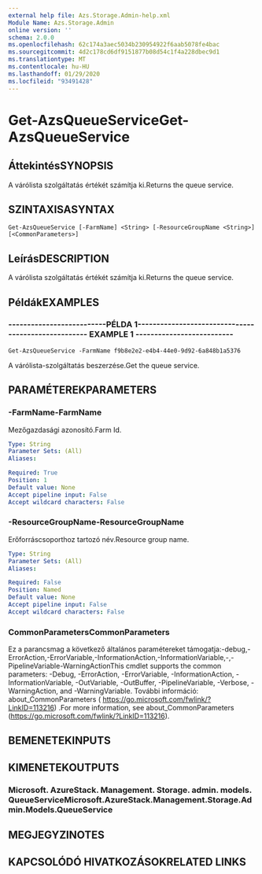 ```yaml
---
external help file: Azs.Storage.Admin-help.xml
Module Name: Azs.Storage.Admin
online version: ''
schema: 2.0.0
ms.openlocfilehash: 62c174a3aec5034b230954922f6aab5078fe4bac
ms.sourcegitcommit: 4d2c178cd6df9151877b08d54c1f4a228dbec9d1
ms.translationtype: MT
ms.contentlocale: hu-HU
ms.lasthandoff: 01/29/2020
ms.locfileid: "93491428"
---
```

# <span data-ttu-id="6ef15-101">Get-AzsQueueService</span><span class="sxs-lookup"><span data-stu-id="6ef15-101">Get-AzsQueueService</span></span>

## <span data-ttu-id="6ef15-102">Áttekintés</span><span class="sxs-lookup"><span data-stu-id="6ef15-102">SYNOPSIS</span></span>
<span data-ttu-id="6ef15-103">A várólista szolgáltatás értékét számítja ki.</span><span class="sxs-lookup"><span data-stu-id="6ef15-103">Returns the queue service.</span></span>

## <span data-ttu-id="6ef15-104">SZINTAXISA</span><span class="sxs-lookup"><span data-stu-id="6ef15-104">SYNTAX</span></span>

```
Get-AzsQueueService [-FarmName] <String> [-ResourceGroupName <String>] [<CommonParameters>]
```

## <span data-ttu-id="6ef15-105">Leírás</span><span class="sxs-lookup"><span data-stu-id="6ef15-105">DESCRIPTION</span></span>
<span data-ttu-id="6ef15-106">A várólista szolgáltatás értékét számítja ki.</span><span class="sxs-lookup"><span data-stu-id="6ef15-106">Returns the queue service.</span></span>

## <span data-ttu-id="6ef15-107">Példák</span><span class="sxs-lookup"><span data-stu-id="6ef15-107">EXAMPLES</span></span>

### <span data-ttu-id="6ef15-108">--------------------------PÉLDA 1--------------------------</span><span class="sxs-lookup"><span data-stu-id="6ef15-108">-------------------------- EXAMPLE 1 --------------------------</span></span>
```
Get-AzsQueueService -FarmName f9b8e2e2-e4b4-44e0-9d92-6a848b1a5376
```

<span data-ttu-id="6ef15-109">A várólista-szolgáltatás beszerzése.</span><span class="sxs-lookup"><span data-stu-id="6ef15-109">Get the queue service.</span></span>

## <span data-ttu-id="6ef15-110">PARAMÉTEREK</span><span class="sxs-lookup"><span data-stu-id="6ef15-110">PARAMETERS</span></span>

### <span data-ttu-id="6ef15-111">-FarmName</span><span class="sxs-lookup"><span data-stu-id="6ef15-111">-FarmName</span></span>
<span data-ttu-id="6ef15-112">Mezőgazdasági azonosító.</span><span class="sxs-lookup"><span data-stu-id="6ef15-112">Farm Id.</span></span>

```yaml
Type: String
Parameter Sets: (All)
Aliases: 

Required: True
Position: 1
Default value: None
Accept pipeline input: False
Accept wildcard characters: False
```

### <span data-ttu-id="6ef15-113">-ResourceGroupName</span><span class="sxs-lookup"><span data-stu-id="6ef15-113">-ResourceGroupName</span></span>
<span data-ttu-id="6ef15-114">Erőforráscsoporthoz tartozó név.</span><span class="sxs-lookup"><span data-stu-id="6ef15-114">Resource group name.</span></span>

```yaml
Type: String
Parameter Sets: (All)
Aliases: 

Required: False
Position: Named
Default value: None
Accept pipeline input: False
Accept wildcard characters: False
```

### <span data-ttu-id="6ef15-115">CommonParameters</span><span class="sxs-lookup"><span data-stu-id="6ef15-115">CommonParameters</span></span>
<span data-ttu-id="6ef15-116">Ez a parancsmag a következő általános paramétereket támogatja:-debug,-ErrorAction,-ErrorVariable,-InformationAction,-InformationVariable,-,-PipelineVariable-WarningAction</span><span class="sxs-lookup"><span data-stu-id="6ef15-116">This cmdlet supports the common parameters: -Debug, -ErrorAction, -ErrorVariable, -InformationAction, -InformationVariable, -OutVariable, -OutBuffer, -PipelineVariable, -Verbose, -WarningAction, and -WarningVariable.</span></span> <span data-ttu-id="6ef15-117">További információ: about_CommonParameters ( https://go.microsoft.com/fwlink/?LinkID=113216) .</span><span class="sxs-lookup"><span data-stu-id="6ef15-117">For more information, see about_CommonParameters (https://go.microsoft.com/fwlink/?LinkID=113216).</span></span>

## <span data-ttu-id="6ef15-118">BEMENETEK</span><span class="sxs-lookup"><span data-stu-id="6ef15-118">INPUTS</span></span>

## <span data-ttu-id="6ef15-119">KIMENETEK</span><span class="sxs-lookup"><span data-stu-id="6ef15-119">OUTPUTS</span></span>

### <span data-ttu-id="6ef15-120">Microsoft. AzureStack. Management. Storage. admin. models. QueueService</span><span class="sxs-lookup"><span data-stu-id="6ef15-120">Microsoft.AzureStack.Management.Storage.Admin.Models.QueueService</span></span>

## <span data-ttu-id="6ef15-121">MEGJEGYZI</span><span class="sxs-lookup"><span data-stu-id="6ef15-121">NOTES</span></span>

## <span data-ttu-id="6ef15-122">KAPCSOLÓDÓ HIVATKOZÁSOK</span><span class="sxs-lookup"><span data-stu-id="6ef15-122">RELATED LINKS</span></span>

